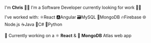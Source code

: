 I'm **Chris** 🙋‍♂️ I'm a Software Developer currently looking for work 👨‍💻

I've worked with:
⚛️React 🅰️Angular 🗃️MySQL 📑MongoDB 🔥Firebase 🌐Node.js ☕Java 🎵C# 🐍Python

🚀 Currently working on a ⚛ **React** & 🍃 **MongoDB** Atlas web app
